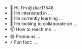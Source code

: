- 👋 Hi, I’m @zkar17548
- 👀 I’m interested in ...
- 🌱 I’m currently learning ...
- 💞️ I’m looking to collaborate on ...
- 📫 How to reach me ...
- 😄 Pronouns: ...
- ⚡ Fun fact: ...

<!---
zkar17548/zkar17548 is a ✨ special ✨ repository because its `README.md` (this file) appears on your GitHub profile.
You can click the Preview link to take a look at your changes.
--->
